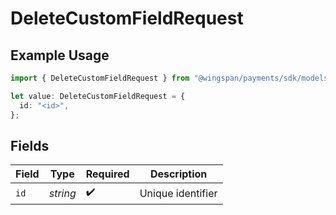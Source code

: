 # DeleteCustomFieldRequest

## Example Usage

```typescript
import { DeleteCustomFieldRequest } from "@wingspan/payments/sdk/models/operations";

let value: DeleteCustomFieldRequest = {
  id: "<id>",
};
```

## Fields

| Field              | Type               | Required           | Description        |
| ------------------ | ------------------ | ------------------ | ------------------ |
| `id`               | *string*           | :heavy_check_mark: | Unique identifier  |